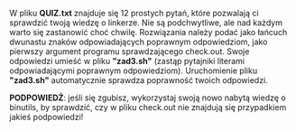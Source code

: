W pliku **QUIZ.txt** znajduje się 12 prostych pytań, które pozwalają ci sprawdzić twoją wiedzę o linkerze. Nie są podchwytliwe, ale nad każdym warto się zastanowić choć chwilę. Rozwiązania należy podać jako łańcuch dwunastu znaków odpowiadających poprawnym odpowiedziom, jako pierwszy argument programu sprawdzającego check.out. Swoje odpowiedzi umieść w pliku **"zad3.sh"** (zastąp pytajniki literami odpowiadającymi poprawnym odpowiedziom). Uruchomienie pliku **"zad3.sh"** automatycznie sprawdza poprawność twoich odpowiedzi.

**PODPOWIEDŹ**: jeśli się zgubisz, wykorzystaj swoją nowo nabytą wiedzę o binutils, by sprawdzić, czy w pliku check.out nie znajdują się przypadkiem jakieś podpowiedzi!
